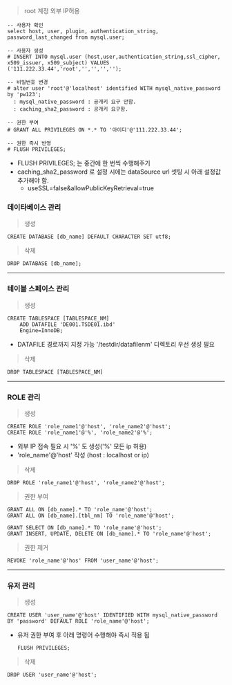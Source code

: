 > root 계정 외부 IP허용

```
-- 사용자 확인
select host, user, plugin, authentication_string, password_last_changed from mysql.user;

-- 사용자 생성
# INSERT INTO mysql.user (host,user,authentication_string,ssl_cipher, x509_issuer, x509_subject) VALUES ('111.222.33.44','root','','','','');

-- 비밀번호 변경
# alter user 'root'@'localhost' identified WITH mysql_native_password by 'pw123';
  : mysql_native_password : 공개키 요구 안함.
  : caching_sha2_password : 공개키 요구함.

-- 권한 부여
# GRANT ALL PRIVILEGES ON *.* TO '아이디'@'111.222.33.44';

-- 권한 즉시 반영
# FLUSH PRIVILEGES;
```

* FLUSH PRIVILEGES; 는 중간에 한 번씩 수행해주기
* caching_sha2_password 로 설정 시에는 dataSource url 셋팅 시 아래 설정값 추가해야 함.
  + useSSL=false&allowPublicKeyRetrieval=true


### 데이타베이스 관리

> 생성

```
CREATE DATABASE [db_name] DEFAULT CHARACTER SET utf8;
```

> 삭제

```
DROP DATABASE [db_name];
```

***

### 테이블 스페이스 관리

> 생성

```
CREATE TABLESPACE [TABLESPACE_NM]
    ADD DATAFILE 'DE001.TSDE01.ibd'
    Engine=InnoDB;
```
* DATAFILE 경로까지 지정 가능 '/testdir/datafilenm' 디렉토리 우선 생성 필요

> 삭제

```
DROP TABLESPACE [TABLESPACE_NM]
```

***

### ROLE 관리

> 생성

```
CREATE ROLE 'role_name1'@'host', 'role_name2'@'host';
CREATE ROLE 'role_name1'@'%', 'role_name2'@'%';
```
* 외부 IP 접속 필요 시 '%' 도 생성('%' 모든 ip 허용)
* 'role_name'@'host' 작성 (host : localhost or ip)

> 삭제

```
DROP ROLE 'role_name1'@'host', 'role_name2'@'host';
```

> 권한 부여

```
GRANT ALL ON [db_name].* TO 'role_name'@'host';
GRANT ALL ON [db_name].[tbl_nm] TO 'role_name'@'host';

GRANT SELECT ON [db_name].* TO 'role_name'@'host';
GRANT INSERT, UPDATE, DELETE ON [db_name].* TO 'role_name'@'host';
```

> 권한 제거

```
REVOKE 'role_name'@'hos' FROM 'user_name'@'host';
```
***
### 유저 관리

> 생성

```
CREATE USER 'user_name'@'host' IDENTIFIED WITH mysql_native_password BY 'password' DEFAULT ROLE 'role_name'@'host';
```

* 유저 권한 부여 후 아래 명령어 수행해야 즉시 적용 됨
  ```
  FLUSH PRIVILEGES;
  ```

> 삭제

```
DROP USER 'user_name'@'host';
```
